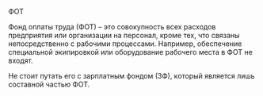 ФОТ

Фонд оплаты труда (ФОТ) – это совокупность всех расходов предприятия или организации на персонал, кроме тех, что связаны непосредственно с рабочими процессами. Например, обеспечение специальной экипировкой или оборудование рабочего места в ФОТ не входят.

Не стоит путать его с зарплатным фондом (ЗФ), который является лишь составной частью ФОТ.
